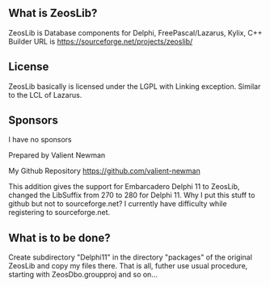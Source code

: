 ## What is ZeosLib?

ZeosLib is Database components for Delphi, FreePascal/Lazarus, Kylix, C++ Builder
URL is https://sourceforge.net/projects/zeoslib/

## License

ZeosLib basically is licensed under the LGPL with Linking exception. Similar to the LCL of Lazarus.

## Sponsors

I have no sponsors

Prepared by Valient Newman

My Github Repository <https://github.com/valient-newman>

This addition gives the support for Embarcadero Delphi 11 to ZeosLib, changed the LibSuffix from 270 to 280 for Delphi 11. 
Why I put this stuff to github but not to sourceforge.net?
 I currently have difficulty while registering to sourceforge.net.


## What is to be done?
Create subdirectory "Delphi11" in the directory "packages" of the original ZeosLib and copy my files there.
That is all, futher use usual procedure, starting with ZeosDbo.groupproj and so on...
